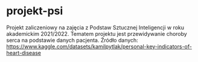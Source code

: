 # projekt-psi
Projekt zaliczeniowy na zajęcia z Podstaw Sztucznej Inteligencji w roku akademickim 2021/2022.
Tematem projektu jest przewidywanie choroby serca na podstawie danych pacjenta.
Źródło danych: https://www.kaggle.com/datasets/kamilpytlak/personal-key-indicators-of-heart-disease
